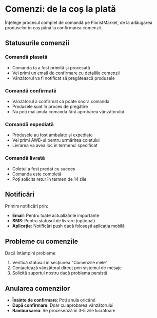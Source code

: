 # Comenzi: de la coș la plată

Înțelege procesul complet de comandă pe FloristMarket, de la adăugarea produselor în coș până la confirmarea comenzii.

## Statusurile comenzii

### Comandă plasată
- Comanda ta a fost primită și procesată
- Vei primi un email de confirmare cu detaliile comenzii
- Vânzătorul va fi notificat să pregătească produsele

### Comandă confirmată
- Vânzătorul a confirmat că poate onora comanda
- Produsele sunt în proces de pregătire
- Nu poți mai anula comanda fără aprobarea vânzătorului

### Comandă expediată
- Produsele au fost ambalate și expediate
- Vei primi AWB-ul pentru urmărirea coletului
- Livrarea va avea loc în termenul specificat

### Comandă livrată
- Coletul a fost predat cu succes
- Comanda este completă
- Poți solicita retur în termen de 14 zile

## Notificări

Primim notificări prin:
- **Email**: Pentru toate actualizările importante
- **SMS**: Pentru statusul de livrare (opțional)
- **Aplicație**: Notificări push dacă folosești aplicația mobilă

## Probleme cu comenzile

Dacă întâmpini probleme:
1. Verifică statusul în secțiunea "Comenzile mele"
2. Contactează vânzătorul direct prin sistemul de mesaje
3. Solicită suportul nostru dacă problema persistă

## Anularea comenzilor

- **Înainte de confirmare**: Poți anula oricând
- **După confirmare**: Doar cu aprobarea vânzătorului
- **Rambursarea**: Se procesează în 3-5 zile lucrătoare
